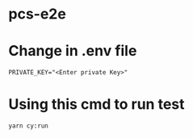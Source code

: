 # pcs-e2e
# Change in .env file
  ```
  PRIVATE_KEY="<Enter private Key>"
  ```
# Using this cmd to run test
```yarn cy:run```
